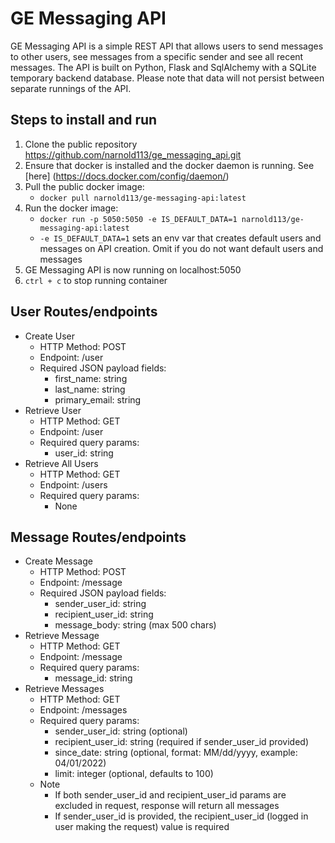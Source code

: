 # GE Messaging API

GE Messaging API is a simple REST API that allows users to send messages to other users, see messages from a specific sender and see all recent messages.
The API is built on Python, Flask and SqlAlchemy with a SQLite temporary backend database. Please note that data will not persist between separate runnings of the API.

## Steps to install and run
1. Clone the public repository https://github.com/narnold113/ge_messaging_api.git
2. Ensure that docker is installed and the docker daemon is running. See [here] (https://docs.docker.com/config/daemon/)
3. Pull the public docker image:
	- `docker pull narnold113/ge-messaging-api:latest`
3. Run the docker image:
	- `docker run -p 5050:5050 -e IS_DEFAULT_DATA=1 narnold113/ge-messaging-api:latest`
	- `-e IS_DEFAULT_DATA=1` sets an env var that creates default users and messages on API creation. Omit if you do not want default users and messages
4. GE Messaging API is now running on localhost:5050
5. `ctrl + c` to stop running container

## User Routes/endpoints
- Create User
	- HTTP Method: POST
	- Endpoint: /user
	- Required JSON payload fields:
		- first_name: string
		- last_name: string
		- primary_email: string
- Retrieve User
	- HTTP Method: GET
	- Endpoint: /user
	- Required query params:
		- user_id: string
- Retrieve All Users
	- HTTP Method: GET
	- Endpoint: /users
	- Required query params:
		- None

## Message Routes/endpoints
- Create Message
	- HTTP Method: POST
	- Endpoint: /message
	- Required JSON payload fields:
		- sender_user_id: string
		- recipient_user_id: string
		- message_body: string (max 500 chars)
- Retrieve Message
	- HTTP Method: GET
	- Endpoint: /message
	- Required query params:
		- message_id: string
- Retrieve Messages
	- HTTP Method: GET
	- Endpoint: /messages
	- Required query params:
		- sender_user_id: string (optional)
		- recipient_user_id: string (required if sender_user_id provided)
		- since_date: string (optional, format: MM/dd/yyyy, example: 04/01/2022)
		- limit: integer (optional, defaults to 100)
	- Note
		- If both sender_user_id and recipient_user_id params are excluded in request, response will return all messages
		- If sender_user_id is provided, the recipient_user_id (logged in user making the request) value is required